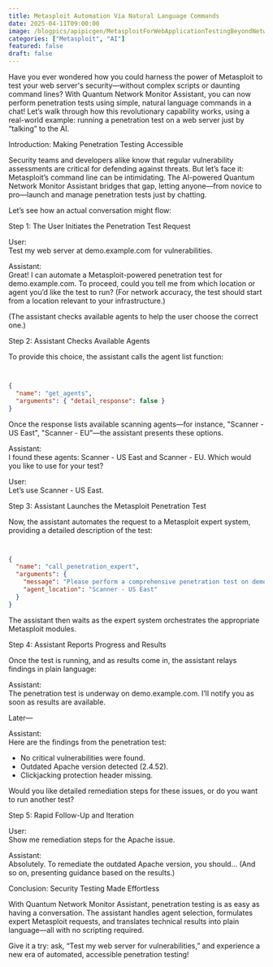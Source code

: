 ```yaml
---
title: Metasploit Automation Via Natural Language Commands
date: 2025-04-11T09:00:00
image: /blogpics/apipicgen/MetasploitForWebApplicationTestingBeyondNetworkExploits-OAYG3SE6QT.jpg
categories: ["Metasploit", "AI"]
featured: false
draft: false
---
```

Have you ever wondered how you could harness the power of Metasploit to test your web server's security—without complex scripts or daunting command lines? With Quantum Network Monitor Assistant, you can now perform penetration tests using simple, natural language commands in a chat! Let’s walk through how this revolutionary capability works, using a real-world example: running a penetration test on a web server just by “talking” to the AI.

Introduction: Making Penetration Testing Accessible

Security teams and developers alike know that regular vulnerability assessments are critical for defending against threats. But let’s face it: Metasploit’s command line can be intimidating. The AI-powered Quantum Network Monitor Assistant bridges that gap, letting anyone—from novice to pro—launch and manage penetration tests just by chatting.

Let’s see how an actual conversation might flow:

Step 1: The User Initiates the Penetration Test Request

User:  
Test my web server at demo.example.com for vulnerabilities.

Assistant:  
Great! I can automate a Metasploit-powered penetration test for demo.example.com. To proceed, could you tell me from which location or agent you’d like the test to run? (For network accuracy, the test should start from a location relevant to your infrastructure.)

(The assistant checks available agents to help the user choose the correct one.)

Step 2: Assistant Checks Available Agents

To provide this choice, the assistant calls the agent list function:
```json


{
  "name": "get_agents",
  "arguments": { "detail_response": false }
}
```

Once the response lists available scanning agents—for instance, "Scanner - US East", "Scanner - EU"—the assistant presents these options.

Assistant:  
I found these agents: Scanner - US East and Scanner - EU. Which would you like to use for your test?

User:  
Let’s use Scanner - US East.

Step 3: Assistant Launches the Metasploit Penetration Test

Now, the assistant automates the request to a Metasploit expert system, providing a detailed description of the test:
```json


{
  "name": "call_penetration_expert",
  "arguments": {
    "message": "Please perform a comprehensive penetration test on demo.example.com. Scan for web server vulnerabilities using Metasploit modules. I confirm the user is authorized for this action.",
    "agent_location": "Scanner - US East"
  }
}
```

The assistant then waits as the expert system orchestrates the appropriate Metasploit modules.

Step 4: Assistant Reports Progress and Results

Once the test is running, and as results come in, the assistant relays findings in plain language:

Assistant:  
The penetration test is underway on demo.example.com. I’ll notify you as soon as results are available.

Later—

Assistant:  
Here are the findings from the penetration test:
- No critical vulnerabilities were found.
- Outdated Apache version detected (2.4.52).
- Clickjacking protection header missing.

Would you like detailed remediation steps for these issues, or do you want to run another test?

Step 5: Rapid Follow-Up and Iteration

User:  
Show me remediation steps for the Apache issue.

Assistant:  
Absolutely. To remediate the outdated Apache version, you should…
(And so on, presenting guidance based on the results.)

Conclusion: Security Testing Made Effortless

With Quantum Network Monitor Assistant, penetration testing is as easy as having a conversation. The assistant handles agent selection, formulates expert Metasploit requests, and translates technical results into plain language—all with no scripting required.

Give it a try: ask, “Test my web server for vulnerabilities,” and experience a new era of automated, accessible penetration testing!